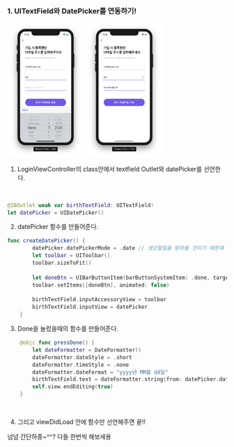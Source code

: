 ### 1. UITextField와 DatePicker를 연동하기!



<div>
<img src="./READMEIMG/BeforeDatePicker.png" width="35% " height="35%">
<img src="./READMEIMG/DatePickerComplete.png" width="35%" height="35%">
</div>

1. LoginViewController의 class안에서 textfield Outlet와 datePicker를 선언한다.

   ​		

  ~~~swift 
@IBOutlet weak var birthTextField: UITextField!
let datePicker = UIDatePicker()
  ~~~

   

2. datePicker 함수를 만들어준다.

~~~swift 
func createDatePicker() {
        datePicker.datePickerMode = .date // 생년월일을 받아올 것이기 때문에 date형식으로 받음
        let toolbar = UIToolbar()
        toolbar.sizeToFit()
        
        let doneBtn = UIBarButtonItem(barButtonSystemItem: .done, target: self, action: #selector(pressDone)) // done버튼 눌렀을때 행동을 selector로 받아 올 것
        toolbar.setItems([doneBtn], animated: false)
        
        birthTextField.inputAccessoryView = toolbar
        birthTextField.inputView = datePicker
    }

~~~
3. Done을 눌렀을때의 함수를 만들어준다.

~~~swift 
    @objc func pressDone() {
        let dateFormatter = DateFormatter()
        dateFormatter.dateStyle = .short 
        dateFormatter.timeStyle = .none
        dateFormatter.dateFormat = "yyyy년 MM월 dd일"
        birthTextField.text = dateFormatter.string(from: datePicker.date)
        self.view.endEditing(true)
    }
~~~

​    

4. 그리고 viewDidLoad 안에 함수만 선언해주면 끝!!

 넘넘 간단하죵~^^? 다들 한번씩 해보세용

